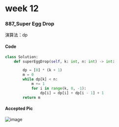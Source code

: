 # week 12
### 887_Super Egg Drop
演算法：dp
#### Code
```python
class Solution:
    def superEggDrop(self, k: int, n: int) -> int:

        dp = [0] * (k + 1)
        m = 0
        while dp[k] < n:
            m += 1
            for i in range(k, 0, -1):
                dp[i] = dp[i] + dp[i - 1] + 1
        return m
```
#### Accepted Pic
![image](https://github.com/user-attachments/assets/0310df33-3167-434f-8582-d8caa3836a9f)
